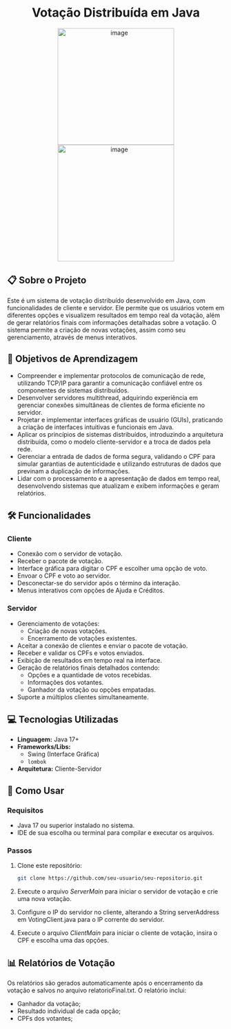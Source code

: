 <div align="center">
    <h1>Votação Distribuída em Java</h1>
</div>

<div align="center">
    <img src="https://github.com/user-attachments/assets/1cf3a00e-6391-4b17-a4b0-0ee057536f7a" alt="image" style="height: 270px;">
    <img src="https://github.com/user-attachments/assets/ca9ce4ca-fd83-4a7b-9f87-ba22404d994c" alt="image" style="height: 270px;">
</div>

## 📋 Sobre o Projeto
Este é um sistema de votação distribuído desenvolvido em Java, com funcionalidades de cliente e servidor. Ele permite que os usuários votem em diferentes opções e visualizem resultados em tempo real da votação, além de gerar relatórios finais com informações detalhadas sobre a votação. O sistema permite a criação de novas votações, assim como seu gerenciamento, através de menus interativos.

## 🎯 Objetivos de Aprendizagem
- Compreender e implementar protocolos de comunicação de rede, utilizando TCP/IP para garantir a comunicação confiável entre os componentes de sistemas distribuídos.
- Desenvolver servidores multithread, adquirindo experiência em gerenciar conexões simultâneas de clientes de forma eficiente no servidor.
- Projetar e implementar interfaces gráficas de usuário (GUIs), praticando a criação de interfaces intuitivas e funcionais em Java.
- Aplicar os princípios de sistemas distribuídos, introduzindo a arquitetura distribuída, como o modelo cliente-servidor e a troca de dados pela rede.
- Gerenciar a entrada de dados de forma segura, validando o CPF para simular garantias de autenticidade e utilizando estruturas de dados que previnam a duplicação de informações.
- Lidar com o processamento e a apresentação de dados em tempo real, desenvolvendo sistemas que atualizam e exibem informações e geram relatórios.

## 🛠️ Funcionalidades
### Cliente
- Conexão com o servidor de votação.
- Receber o pacote de votação.
- Interface gráfica para digitar o CPF e escolher uma opção de voto.
- Envoar o CPF e voto ao servidor.
- Desconectar-se do servidor após o término da interação.
- Menus interativos com opções de Ajuda e Créditos.

### Servidor
- Gerenciamento de votações:
  - Criação de novas votações.
  - Encerramento de votações existentes.
- Aceitar a conexão de clientes e enviar o pacote de votação.
- Receber e validar os CPFs e votos enviados.
- Exibição de resultados em tempo real na interface.
- Geração de relatórios finais detalhados contendo:
  - Opções e a quantidade de votos recebidas.
  - Informações dos votantes.
  - Ganhador da votação ou opções empatadas.
- Suporte a múltiplos clientes simultaneamente.

## 💻 Tecnologias Utilizadas
- **Linguagem:** Java 17+
- **Frameworks/Libs:** 
  - Swing (Interface Gráfica)
  - `lombok` 
- **Arquitetura:** Cliente-Servidor

## 🚀 Como Usar
### Requisitos
- Java 17 ou superior instalado no sistema.
- IDE de sua escolha ou terminal para compilar e executar os arquivos.

### Passos
1. Clone este repositório:
   ```bash
   git clone https://github.com/seu-usuario/seu-repositorio.git

2. Execute o arquivo <i>ServerMain</i> para iniciar o servidor de votação e crie uma nova votação.

3. Configure o IP do servidor no cliente, alterando a String serverAddress em VotingClient.java para o IP corrente do servidor.

4. Execute o arquivo <i>ClientMain</i> para iniciar o cliente de votação, insira o CPF e escolha uma das opções.

## 📊 Relatórios de Votação
Os relatórios são gerados automaticamente após o encerramento da votação e salvos no arquivo relatorioFinal.txt. O relatório inclui:
- Ganhador da votação;
- Resultado individual de cada opção;
- CPFs dos votantes;
